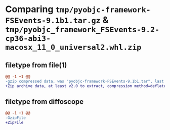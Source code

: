 # Comparing `tmp/pyobjc-framework-FSEvents-9.1b1.tar.gz` & `tmp/pyobjc_framework_FSEvents-9.2-cp36-abi3-macosx_11_0_universal2.whl.zip`

## filetype from file(1)

```diff
@@ -1 +1 @@
-gzip compressed data, was "pyobjc-framework-FSEvents-9.1b1.tar", last modified: Sun Mar 26 11:24:15 2023, max compression
+Zip archive data, at least v2.0 to extract, compression method=deflate
```

## filetype from diffoscope

```diff
@@ -1 +1 @@
-GzipFile
+ZipFile
```

